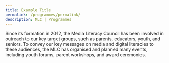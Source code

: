 ```yaml
---
title: Example Title
permalink: /programmes/permalink/
description: MLC | Programmes
---
```

Since its formation in 2012, the Media Literacy Council has been involved in outreach to our key target groups, such as parents, educators, youth, and seniors. To convey our key messages on media and digital literacies to these audiences, the MLC has organised and planned many events, including youth forums, parent workshops, and award ceremonies.